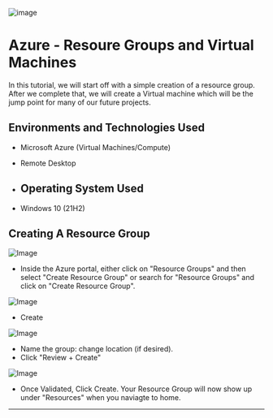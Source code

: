![image](https://i.imgur.com/PYyigBm.png)
# Azure - Resoure Groups and Virtual Machines
In this tutorial, we will start off with a simple creation of a resource group. After we complete that, we will create a Virtual machine which will be the jump point for many of our future projects.

## Environments and Technologies Used

- Microsoft Azure (Virtual Machines/Compute)
- Remote Desktop

- ## Operating System Used

- Windows 10 (21H2)

## Creating A Resource Group

![Image](https://i.imgur.com/zKrXdER.png)
- Inside the Azure portal, either click on "Resource Groups" and then select "Create Resource Group" or search for "Resource Groups" and click on "Create Resource Group".

![Image](https://i.imgur.com/4mLUDcX.png)

- Create

![Image](https://i.imgur.com/43fY5u5.png)

- Name the group: change location (if desired).
- Click "Review + Create"

![Image](https://i.imgur.com/KdLYnY9.png)

- Once Validated, Click Create. Your Resource Group will now show up under "Resources" when you naviagte to home.

---
